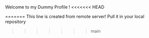Welcome to my Dummy Profile !
<<<<<<< HEAD

=======
This line is created from remote server! Pull it in your local repository 
>>>>>>> main
